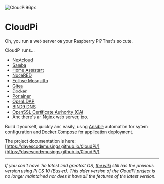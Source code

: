 ![CloudPi96px](https://user-images.githubusercontent.com/61114342/143794062-17bc25c9-b9d1-4450-a6e4-f67148be7a46.png)

# CloudPi
Oh, you run a web server on your Raspberry Pi? That's so cute.

CloudPi runs...
* [Nextcloud](https://nextcloud.com/)
* [Samba](https://www.samba.org/)
* [Home Assistant](https://www.home-assistant.io/)
* [NodeRED](https://nodered.org/)
* [Eclipse Mosquitto](https://mosquitto.org/)
* [Gitea](https://gitea.com/)
* [Docker](https://github.com/docker/docker-ce)
* [Portainer](https://www.portainer.io/)
* [OpenLDAP](https://www.openldap.org/)
* [BIND9 DNS](https://www.isc.org/bind/)
* [OpenSSL Certificate Authority (CA)](https://www.openssl.org/)
* And there's an [Nginx](https://nginx.org/en/) web server, too.

Build it yourself, quickly and easily, using [Ansible](https://www.ansible.com/) automation for sytem configuration and [Docker Compose](https://docs.docker.com/compose/) for application deployment.

The project documentation is here: [https://davescodemusings.github.io/CloudPi/](https://davescodemusings.github.io/CloudPi/)

___

_If you don't have the latest and greatest OS, [the wiki](https://github.com/DavesCodeMusings/CloudPi/wiki) still has the previous version using Pi OS 10 (Buster). This older version of the CloudPi project is no longer maintained nor does it have all the features of the latest version._

